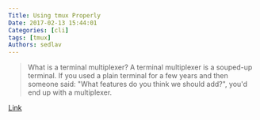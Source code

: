 ```yaml
---
Title: Using tmux Properly
Date: 2017-02-13 15:44:01
Categories: [cli]
tags: [tmux]
Authors: sedlav
---
```


> What is a terminal multiplexer? A terminal multiplexer is a souped-up terminal. If you used a plain terminal for a few years and then someone said: "What features do you think we should add?", you'd end up with a multiplexer.

[Link](http://danielallendeutsch.com/blog/16-using-tmux-properly.html)
